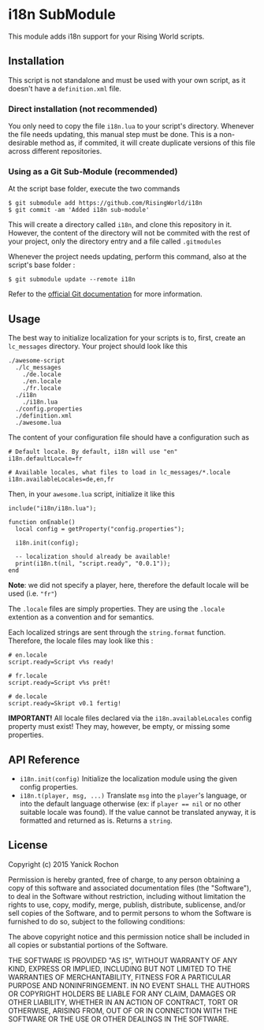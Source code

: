 # i18n SubModule

This module adds i18n support for your Rising World scripts.


## Installation

This script is not standalone and must be used with your own script, as it doesn't have a `definition.xml` file.


### Direct installation (not recommended)

You only need to copy the file `i18n.lua` to your script's directory. Whenever the file needs updating, this manual step must be done. This is a non-desirable method as, if commited, it will create duplicate versions of this file across different repositories.


### Using as a Git Sub-Module (recommended)

At the script base folder, execute the two commands

```
$ git submodule add https://github.com/RisingWorld/i18n
$ git commit -am 'Added i18n sub-module'
```

This will create a directory called `i18n`, and clone this repository in it. However, the content of the directory will not be commited with the rest of your project, only the directory entry and a file called `.gitmodules` 

Whenever the project needs updating, perform this command, also at the script's base folder :

```
$ git submodule update --remote i18n
```

Refer to the [official Git documentation](http://www.git-scm.com/book/en/v2/Git-Tools-Submodules) for more information.


## Usage

The best way to initialize localization for your scripts is to, first, create an `lc_messages` directory. Your project should look like this

```
./awesome-script
  ./lc_messages
    ./de.locale
    ./en.locale
    ./fr.locale
  ./i18n
    ./i18n.lua
  ./config.properties
  ./definition.xml
  ./awesome.lua
```

The content of your configuration file should have a configuration such as

```
# Default locale. By default, i18n will use "en"
i18n.defaultLocale=fr

# Available locales, what files to load in lc_messages/*.locale
i18n.availableLocales=de,en,fr
```

Then, in your `awesome.lua` script, initialize it like this

```
include("i18n/i18n.lua");

function onEnable()
  local config = getProperty("config.properties");

  i18n.init(config);

  -- localization should already be available!
  print(i18n.t(nil, "script.ready", "0.0.1"));
end
```

**Note**: we did not specify a player, here, therefore the default locale will be used (i.e. `"fr"`)

The `.locale` files are simply properties. They are using the `.locale` extention as a convention and for semantics.

Each localized strings are sent through the `string.format` function. Therefore, the locale files may look like this :

```
# en.locale
script.ready=Script v%s ready!
```

```
# fr.locale
script.ready=Script v%s prêt!
```

```
# de.locale
script.ready=Skript v0.1 fertig!
```

**IMPORTANT!** All locale files declared via the `i18n.availableLocales` config property must exist! They may, however, be empty, or missing some properties.


## API Reference

* `i18n.init(config)`
  Initialize the localization module using the given config properties.
* `i18n.t(player, msg, ...)`
  Translate `msg` into the `player`'s language, or into the default language otherwise (ex: if `player == nil` or no other suitable locale was found). If the value cannot be translated anyway, it is formatted and
  returned as is. Returns a `string`.


## License

Copyright (c) 2015 Yanick Rochon

Permission is hereby granted, free of charge, to any person obtaining a copy of this software and associated documentation files (the "Software"), to deal in the Software without restriction, including without limitation the rights to use, copy, modify, merge, publish, distribute, sublicense, and/or sell copies of the Software, and to permit persons to whom the Software is furnished to do so, subject to the following conditions:

The above copyright notice and this permission notice shall be included in all copies or substantial portions of the Software.

THE SOFTWARE IS PROVIDED "AS IS", WITHOUT WARRANTY OF ANY KIND, EXPRESS OR IMPLIED, INCLUDING BUT NOT LIMITED TO THE WARRANTIES OF MERCHANTABILITY, FITNESS FOR A PARTICULAR PURPOSE AND NONINFRINGEMENT. IN NO EVENT SHALL THE AUTHORS OR COPYRIGHT HOLDERS BE LIABLE FOR ANY CLAIM, DAMAGES OR OTHER LIABILITY, WHETHER IN AN ACTION OF CONTRACT, TORT OR OTHERWISE, ARISING FROM, OUT OF OR IN CONNECTION WITH THE SOFTWARE OR THE USE OR OTHER DEALINGS IN THE SOFTWARE.